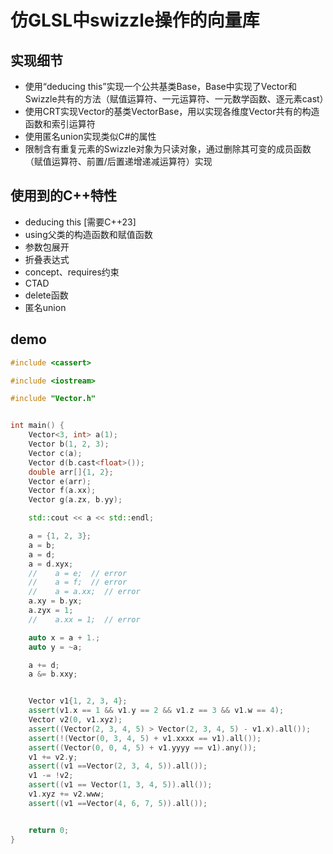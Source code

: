 # 仿GLSL中swizzle操作的向量库

## 实现细节

- 使用“deducing this”实现一个公共基类Base，Base中实现了Vector和Swizzle共有的方法（赋值运算符、一元运算符、一元数学函数、逐元素cast）
- 使用CRT实现Vector的基类VectorBase，用以实现各维度Vector共有的构造函数和索引运算符
- 使用匿名union实现类似C#的属性
- 限制含有重复元素的Swizzle对象为只读对象，通过删除其可变的成员函数（赋值运算符、前置/后置递增递减运算符）实现

## 使用到的C++特性 

- deducing this [需要C++23]
- using父类的构造函数和赋值函数
- 参数包展开
- 折叠表达式
- concept、requires约束
- CTAD
- delete函数
- 匿名union

## demo

```cpp
#include <cassert>

#include <iostream>

#include "Vector.h"


int main() {
    Vector<3, int> a(1);
    Vector b(1, 2, 3);
    Vector c(a);
    Vector d(b.cast<float>());
    double arr[]{1, 2};
    Vector e(arr);
    Vector f(a.xx);
    Vector g(a.zx, b.yy);

    std::cout << a << std::endl;

    a = {1, 2, 3};
    a = b;
    a = d;
    a = d.xyx;
    //    a = e;  // error
    //    a = f;  // error
    //    a = a.xx;  // error
    a.xy = b.yx;
    a.zyx = 1;
    //    a.xx = 1;  // error

    auto x = a + 1.;
    auto y = ~a;

    a += d;
    a &= b.xxy;


    Vector v1{1, 2, 3, 4};
    assert(v1.x == 1 && v1.y == 2 && v1.z == 3 && v1.w == 4);
    Vector v2(0, v1.xyz);
    assert((Vector(2, 3, 4, 5) > Vector(2, 3, 4, 5) - v1.x).all());
    assert(!(Vector(0, 3, 4, 5) + v1.xxxx == v1).all());
    assert((Vector(0, 0, 4, 5) + v1.yyyy == v1).any());
    v1 += v2.y;
    assert((v1 ==Vector(2, 3, 4, 5)).all());
    v1 -= !v2;
    assert((v1 == Vector(1, 3, 4, 5)).all());
    v1.xyz += v2.www;
    assert((v1 ==Vector(4, 6, 7, 5)).all());


    return 0;
}

```
